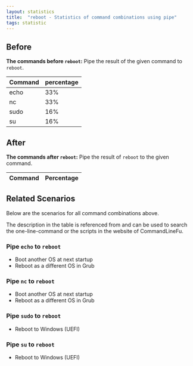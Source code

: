 ```yaml
---
layout: statistics
title:  "reboot - Statistics of command combinations using pipe"
tags: statistic
---
```


## Before

__The commands before `reboot`:__ Pipe the result of the given command to `reboot`.

| Command | percentage |
|--------|--------|
| echo | 33% |
| nc | 33% |
| sudo | 16% |
| su | 16% |



## After

__The commands after `reboot`:__ Pipe the result of `reboot` to the given command.

| Command | Percentage | 
|-------|--------|



## Related Scenarios

Below are the scenarios for all command combinations above.

The description in the table is referenced from and can be used to search the one-line-command or the scripts in the website of CommandLineFu.


### Pipe `echo` to `reboot`

- Boot another OS at next startup
- Reboot as a different OS in Grub

            
### Pipe `nc` to `reboot`

- Boot another OS at next startup
- Reboot as a different OS in Grub

            
### Pipe `sudo` to `reboot`

- Reboot to Windows (UEFI)

            
### Pipe `su` to `reboot`

- Reboot to Windows (UEFI)

            


